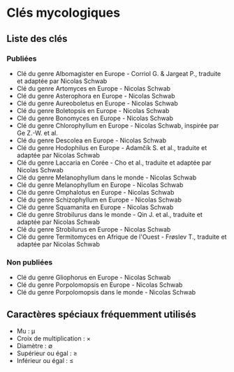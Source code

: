 # Clés mycologiques

## Liste des clés

### Publiées

* Clé du genre Albomagister en Europe - Corriol G. & Jargeat P., traduite et adaptée par Nicolas Schwab
* Clé du genre Artomyces en Europe - Nicolas Schwab
* Clé du genre Asterophora en Europe - Nicolas Schwab
* Clé du genre Aureoboletus en Europe - Nicolas Schwab
* Clé du genre Boletopsis en Europe - Nicolas Schwab
* Clé du genre Bonomyces en Europe - Nicolas Schwab
* Clé du genre Chlorophyllum en Europe - Nicolas Schwab, inspirée par Ge Z.-W. et al.
* Clé du genre Descolea en Europe - Nicolas Schwab
* Clé du genre Hodophilus en Europe - Adamčík S. et al., traduite et adaptée par Nicolas Schwab
* Clé du genre Laccaria en Corée - Cho et al., traduite et adaptée par Nicolas Schwab
* Clé du genre Melanophyllum dans le monde - Nicolas Schwab
* Clé du genre Melanophyllum en Europe - Nicolas Schwab
* Clé du genre Omphalotus en Europe - Nicolas Schwab
* Clé du genre Schizophyllum en Europe - Nicolas Schwab
* Clé du genre Squamanita en Europe - Nicolas Schwab
* Clé du genre Strobilurus dans le monde - Qin J. et al., traduite et adaptée par Nicolas Schwab
* Clé du genre Strobilurus en Europe - Nicolas Schwab
* Clé du genre Termitomyces en Afrique de l'Ouest - Frøslev T., traduite et adaptée par Nicolas Schwab

### Non publiées

* Clé du genre Gliophorus en Europe - Nicolas Schwab
* Clé du genre Porpolomopsis en Europe - Nicolas Schwab
* Clé du genre Porpolomopsis dans le monde - Nicolas Schwab

## Caractères spéciaux fréquemment utilisés

* Mu : μ
* Croix de multiplication : ×
* Diamètre : ∅
* Supérieur ou égal : ≥
* Inférieur ou égal : ≤
